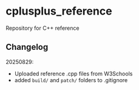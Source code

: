 # cplusplus_reference
Repository for C++ reference

## Changelog
20250829:
- Uploaded reference .cpp files from W3Schools
- added `build/` and `patch/` folders to .gitignore

